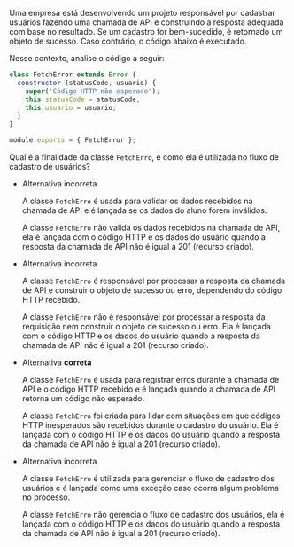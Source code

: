 Uma empresa está desenvolvendo um projeto responsável por cadastrar usuários fazendo uma chamada de API e construindo a resposta adequada com base no resultado. Se um cadastro for bem-sucedido, é retornado um objeto de sucesso. Caso contrário, o código abaixo é executado.

Nesse contexto, analise o código a seguir:

```js
class FetchError extends Error {
  constructor (statusCode, usuario) {
    super('Código HTTP não esperado');
    this.statusCode = statusCode;
    this.usuario = usuario;
  }
}

module.exports = { FetchError };
```

Qual é a finalidade da classe `FetchErro`, e como ela é utilizada no fluxo de cadastro de usuários?

- Alternativa incorreta
    
    A classe `FetchErro` é usada para validar os dados recebidos na chamada de API e é lançada se os dados do aluno forem inválidos.
    
    A classe `FetchErro` não valida os dados recebidos na chamada de API, ela é lançada com o código HTTP e os dados do usuário quando a resposta da chamada de API não é igual a 201 (recurso criado).
    
- Alternativa incorreta
    
    A classe `FetchErro` é responsável por processar a resposta da chamada de API e construir o objeto de sucesso ou erro, dependendo do código HTTP recebido.
    
    A classe `FetchErro` não é responsável por processar a resposta da requisição nem construir o objeto de sucesso ou erro. Ela é lançada com o código HTTP e os dados do usuário quando a resposta da chamada de API não é igual a 201 (recurso criado).
    
- Alternativa **correta**
    
    A classe `FetchErro` é usada para registrar erros durante a chamada de API e o código HTTP recebido e é lançada quando a chamada de API retorna um código não esperado.
    
    A classe `FetchErro` foi criada para lidar com situações em que códigos HTTP inesperados são recebidos durante o cadastro do usuário. Ela é lançada com o código HTTP e os dados do usuário quando a resposta da chamada de API não é igual a 201 (recurso criado).
    
- Alternativa incorreta
    
    A classe `FetchErro` é utilizada para gerenciar o fluxo de cadastro dos usuários e é lançada como uma exceção caso ocorra algum problema no processo.
    
    A classe `FetchErro` não gerencia o fluxo de cadastro dos usuários, ela é lançada com o código HTTP e os dados do usuário quando a resposta da chamada de API não é igual a 201 (recurso criado).